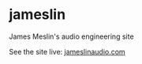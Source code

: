 jameslin
========

James Meslin's audio engineering site

See the site live: [jameslinaudio.com](http://jameslinaudio.com)
